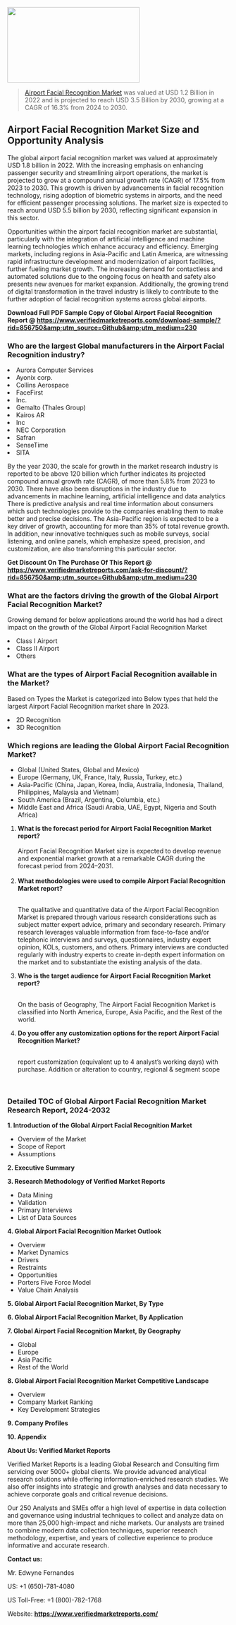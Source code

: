 <img src="https://ffe5etoiles.com/wp-content/uploads/2024/12/MST1-300x171.png" alt="" width="300" height="171" class="alignnone size-medium wp-image-20088" /><blockquote><p><p><a href="https://www.verifiedmarketreports.com/download-sample/?rid=856750&utm_source=Github&utm_medium=230" target="_blank">Airport Facial Recognition Market</a> was valued at USD 1.2 Billion in 2022 and is projected to reach USD 3.5 Billion by 2030, growing at a CAGR of 16.3% from 2024 to 2030.</p></blockquote><p><h2>Airport Facial Recognition Market Size and Opportunity Analysis</h2><p>The global airport facial recognition market was valued at approximately USD 1.8 billion in 2022. With the increasing emphasis on enhancing passenger security and streamlining airport operations, the market is projected to grow at a compound annual growth rate (CAGR) of 17.5% from 2023 to 2030. This growth is driven by advancements in facial recognition technology, rising adoption of biometric systems in airports, and the need for efficient passenger processing solutions. The market size is expected to reach around USD 5.5 billion by 2030, reflecting significant expansion in this sector.</p><p>Opportunities within the airport facial recognition market are substantial, particularly with the integration of artificial intelligence and machine learning technologies which enhance accuracy and efficiency. Emerging markets, including regions in Asia-Pacific and Latin America, are witnessing rapid infrastructure development and modernization of airport facilities, further fueling market growth. The increasing demand for contactless and automated solutions due to the ongoing focus on health and safety also presents new avenues for market expansion. Additionally, the growing trend of digital transformation in the travel industry is likely to contribute to the further adoption of facial recognition systems across global airports.</p></p><p class=""><strong>Download Full PDF Sample Copy of Global Airport Facial Recognition Report @ <a href="https://www.verifiedmarketreports.com/download-sample/?rid=856750&amp;utm_source=Github&amp;utm_medium=230" target="_blank">https://www.verifiedmarketreports.com/download-sample/?rid=856750&amp;utm_source=Github&amp;utm_medium=230</a></strong></p><h3 id="" class="">Who are the largest Global manufacturers in the Airport Facial Recognition industry?</h3><p><li>Aurora Computer Services</li><li> Ayonix corp.</li><li> Collins Aerospace</li><li> FaceFirst</li><li> Inc.</li><li> Gemalto (Thales Group)</li><li> Kairos AR</li><li> Inc</li><li> NEC Corporation</li><li> Safran</li><li> SenseTime</li><li> SITA</li></p><div class=""><div class="" dir="" data-message-author-role="" data-message-id="" data-message-model-slug=""><div class=""><div class=""><div class=""><div class="" dir="" data-message-author-role="" data-message-id="" data-message-model-slug=""><div class=""><div class=""><p>By the year 2030, the scale for growth in the market research industry is reported to be above 120 billion which further indicates its projected compound annual growth rate (CAGR), of more than 5.8% from 2023 to 2030. There have also been disruptions in the industry due to advancements in machine learning, artificial intelligence and data analytics There is predictive analysis and real time information about consumers which such technologies provide to the companies enabling them to make better and precise decisions. The Asia-Pacific region is expected to be a key driver of growth, accounting for more than 35% of total revenue growth. In addition, new innovative techniques such as mobile surveys, social listening, and online panels, which emphasize speed, precision, and customization, are also transforming this particular sector.</p><p><strong>Get Discount On The Purchase Of This Report @&nbsp; <a href="https://www.verifiedmarketreports.com/ask-for-discount/?rid=856750&amp;utm_source=Github&amp;utm_medium=230" target="_blank">https://www.verifiedmarketreports.com/ask-for-discount/?rid=856750&amp;utm_source=Github&amp;utm_medium=230</a></strong></p></div></div></div></div></div></div></div></div><h3 id="" class="">What are the factors driving the growth of the Global Airport Facial Recognition Market?</h3><p id="" class="">Growing demand for below applications around the world has had a direct impact on the growth of the Global Airport Facial Recognition Market</p><p id="" class=""><li>Class I Airport</li><li> Class II Airport</li><li> Others</li></p><h3 id="" class="">What are the types of Airport Facial Recognition available in the Market?</h3><p id="" class="">Based on Types the Market is categorized into Below types that held the largest Airport Facial Recognition market share In 2023.</p><p id="" class=""><li>2D Recognition</li><li> 3D Recognition</li></p><h3 id="" class="">Which regions are leading the Global Airport Facial Recognition Market?</h3><ul><li>Global (United States, Global and Mexico)</li><li>Europe (Germany, UK, France, Italy, Russia, Turkey, etc.)</li><li>Asia-Pacific (China, Japan, Korea, India, Australia, Indonesia, Thailand, Philippines, Malaysia and Vietnam)</li><li>South America (Brazil, Argentina, Columbia, etc.)</li><li>Middle East and Africa (Saudi Arabia, UAE, Egypt, Nigeria and South Africa)</li></ul><p><ol><li><strong>What is the forecast period for Airport Facial Recognition Market report?<br /></strong><br /><span data-sheets-root="1" data-sheets-value="{&quot;1&quot;:2,&quot;2&quot;:&quot;XXXX size is expected to develop revenue and exponential market growth at a remarkable CAGR during the forecast period from 2024&ndash;2030.&quot;}" data-sheets-userformat="{&quot;2&quot;:12674,&quot;4&quot;:{&quot;1&quot;:2,&quot;2&quot;:16776960},&quot;10&quot;:2,&quot;11&quot;:0,&quot;15&quot;:&quot;Arial&quot;,&quot;16&quot;:12}">Airport Facial Recognition Market size is expected to develop revenue and exponential market growth at a remarkable CAGR during the forecast period from 2024&ndash;2031.</span><br /><br /></li><li><strong>What methodologies were used to compile Airport Facial Recognition Market report?<br /><br /></strong><p>The qualitative and quantitative data of the&nbsp;Airport Facial Recognition Market is prepared through various research considerations such as subject matter expert advice, primary and secondary research. Primary research leverages valuable information from face-to-face and/or telephonic interviews and surveys, questionnaires, industry expert opinion, KOLs, customers, and others. Primary interviews are conducted regularly with industry experts to create in-depth expert information on the market and to substantiate the existing analysis of the data.&nbsp;</p></li><li><strong>Who is the target audience for Airport Facial Recognition Market report?<br /><br /></strong><p>On the basis of Geography, The&nbsp;Airport Facial Recognition Market is classified into North America, Europe, Asia Pacific, and the Rest of the world.</p></li><li><strong>Do you offer any customization options for the report Airport Facial Recognition Market?<br /><br /></strong><p>report customization (equivalent up to 4 analyst&rsquo;s working days) with purchase. Addition or alteration to country, regional &amp; segment scope</p><p>&nbsp;</p></li></ol></p><h3 id="" class="">Detailed TOC of Global Airport Facial Recognition Market Research Report, 2024-2032</h3><p id="" class=""><strong>1. Introduction of the Global Airport Facial Recognition Market</strong></p><ul><li>Overview of the Market</li><li>Scope of Report</li><li>Assumptions</li></ul><p id="" class=""><strong>2. Executive Summary</strong></p><p id="" class=""><strong>3. Research Methodology of&nbsp;Verified Market Reports</strong></p><ul><li>Data Mining</li><li>Validation</li><li>Primary Interviews</li><li>List of Data Sources</li></ul><p id="" class=""><strong>4. Global Airport Facial Recognition Market Outlook</strong></p><ul><li>Overview</li><li>Market Dynamics</li><li>Drivers</li><li>Restraints</li><li>Opportunities</li><li>Porters Five Force Model</li><li>Value Chain Analysis</li></ul><p id="" class=""><strong>5. Global Airport Facial Recognition Market, By&nbsp;Type</strong></p><p id="" class=""><strong>6. Global Airport Facial Recognition Market, By Application</strong></p><p id="" class=""><strong>7. Global Airport Facial Recognition Market, By Geography</strong></p><ul><li>Global</li><li>Europe</li><li>Asia Pacific</li><li>Rest of the World</li></ul><p id="" class=""><strong>8. Global Airport Facial Recognition Market Competitive Landscape</strong></p><ul><li>Overview</li><li>Company Market Ranking</li><li>Key Development Strategies</li></ul><p id="" class=""><strong>9. Company Profiles</strong></p><p id="" class=""><strong>10. Appendix</strong></p><p id="" class=""><strong>About Us: Verified Market Reports</strong></p><p id="" class="">Verified Market Reports is a leading Global Research and Consulting firm servicing over 5000+ global clients. We provide advanced analytical research solutions while offering information-enriched research studies. We also offer insights into strategic and growth analyses and data necessary to achieve corporate goals and critical revenue decisions.</p><p id="" class="">Our 250 Analysts and SMEs offer a high level of expertise in data collection and governance using industrial techniques to collect and analyze data on more than 25,000 high-impact and niche markets. Our analysts are trained to combine modern data collection techniques, superior research methodology, expertise, and years of collective experience to produce informative and accurate research.</p><p id="" class=""><strong>Contact us:</strong></p><p id="" class="">Mr. Edwyne Fernandes</p><p id="" class="">US: +1 (650)-781-4080</p><p id="" class="">US Toll-Free: +1 (800)-782-1768</p><p id="" class="">Website: <a target="" data-test-app-aware-link=""><strong>https://www.verifiedmarketreports.com/</strong></a></p>
